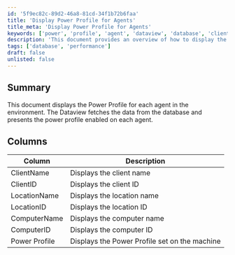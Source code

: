 ```yaml
---
id: '5f9ec82c-89d2-46a8-81cd-34f1b72b6faa'
title: 'Display Power Profile for Agents'
title_meta: 'Display Power Profile for Agents'
keywords: ['power', 'profile', 'agent', 'dataview', 'database', 'client', 'computer']
description: 'This document provides an overview of how to display the power profile for each agent in the environment. It details the data fetched from the database and how it is presented in a dataview format, including descriptions of each column displayed.'
tags: ['database', 'performance']
draft: false
unlisted: false
---
```


## Summary

This document displays the Power Profile for each agent in the environment. The Dataview fetches the data from the database and presents the power profile enabled on each agent.

## Columns

| Column         | Description                                         |
|----------------|-----------------------------------------------------|
| ClientName     | Displays the client name                            |
| ClientID       | Displays the client ID                              |
| LocationName   | Displays the location name                          |
| LocationID     | Displays the location ID                            |
| ComputerName   | Displays the computer name                          |
| ComputerID     | Displays the computer ID                            |
| Power Profile   | Displays the Power Profile set on the machine      |
